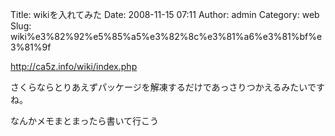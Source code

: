 Title: wikiを入れてみた
Date: 2008-11-15 07:11
Author: admin
Category: web
Slug: wiki%e3%82%92%e5%85%a5%e3%82%8c%e3%81%a6%e3%81%bf%e3%81%9f

<http://ca5z.info/wiki/index.php>

<div>

さくらならとりあえずパッケージを解凍するだけであっさりつかえるみたいですね。

</div>

<div>

なんかメモまとまったら書いて行こう

</div>
